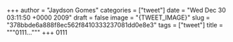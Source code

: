 
+++
author = "Jaydson Gomes"
categories = ["tweet"]
date = "Wed Dec 30 03:11:50 +0000 2009"
draft = false
image = "{TWEET_IMAGE}"
slug = "378bbde6a888f8ec562f8410333237081dd0e8e3"
tags = ["tweet"]
title = """0111..."""
+++
0111
